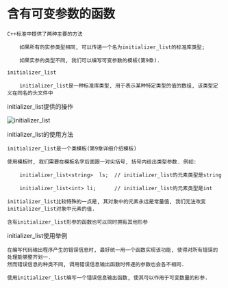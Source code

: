 # 含有可变参数的函数

    C++标准中提供了两种主要的方法

        如果所有的实参类型相同, 可以传递一个名为initializer_list的标准库类型;

        如果实参的类型不同, 我们可以编写可变参数的模板(第9章).

    initializer_list

        initializer_list是一种标准库类型, 用于表示某种特定类型的值的数组, 该类型定义在同名的头文件中

initializer_list提供的操作

![initializer_list]()

initializer_list的使用方法

    initializer_list是一个类模板(第9章详细介绍模板)

    使用模板时, 我们需要在模板名字后面跟一对尖括号, 括号内给出类型参数. 例如:

        initializer_list<string>  ls;  // initializer_list的元素类型是string

        initializer_list<int> li;      // initializer_list的元素类型是int

    initializer_list比较特殊的一点是, 其对象中的元素永远是常量值, 我们无法改变initializer_list对象中元素的值.

    含有initializer_list形参的函数也可以同时拥有其他形参

initializer_list使用举例

    在编写代码输出程序产生的错误信息时, 最好统一用一个函数实现该功能, 使得对所有错误的处理能够整齐划一.
    然而错误信息的种类不同, 调用错误信息输出函数时传递的参数也会各不相同.

    使用initializer_list编写一个错误信息输出函数, 使其可以作用于可变数量的形参.
